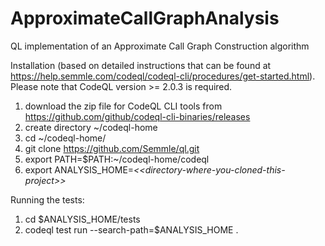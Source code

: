# ApproximateCallGraphAnalysis
QL implementation of an Approximate Call Graph Construction algorithm

Installation 
(based on detailed instructions that can be found at https://help.semmle.com/codeql/codeql-cli/procedures/get-started.html). Please note that CodeQL version >= 2.0.3 is required.
1. download the zip file for CodeQL CLI tools from https://github.com/github/codeql-cli-binaries/releases
2. create directory ~/codeql-home
3. cd ~/codeql-home/
4. git clone https://github.com/Semmle/ql.git
5. export PATH=$PATH:~/codeql-home/codeql  
6. export ANALYSIS_HOME=*<<*directory-where-you-cloned-this-project*>>*

Running the tests:
1. cd $ANALYSIS_HOME/tests
2. codeql test run --search-path=$ANALYSIS_HOME .

 


